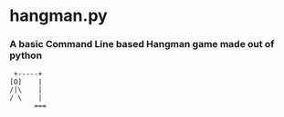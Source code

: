 # hangman.py
### A basic Command Line based Hangman game made out of python
 ```
  +-----+
 [O]    |
 /|\    |
 / \    |
       ===
```
